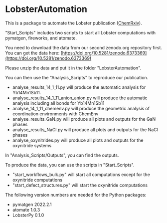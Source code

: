 # LobsterAutomation
This is a package to automate the Lobster publication ([ChemRxiv](https://doi.org/10.26434/chemrxiv-2022-2v424)). 

"Start_Scripts" includes two scripts to start all Lobster computations with
pymatgen, fireworks, and atomate.

You need to download the data from our second zenodo.org repository first.
You can get the data here: [https://doi.org/10.5281/zenodo.6373369](https://doi.org/10.5281/zenodo.6373369)

Please unzip the data and put it in the folder "LobsterAutomation".

You can then use the "Analysis_Scripts" to reproduce our publication.

- analyse_results_14_1_11.py will produce the automatic analysis for Yb14Mn1Sb11. 
- analyse_results_14_1_11_anion_anion.py will produce the automatic analysis including all bonds for Yb14Mn1Sb11
- analyse_14_1_11_chemenv.py will produce the geometric analysis of coordination environments with ChemEnv
- analyse_results_GaN.py will produce all plots and outputs for the GaN phases
- analyse_results_NaCl.py will produce all plots and outputs for the NaCl phases
- analyse_oxynitrides.py will produce all plots and outputs for the oxynitride systems

In "Analysis_Scripts/Outputs", you can find the outputs.


To produce the data, you can use the scripts in "Start_Scripts". 

- "start_workflows_bulk.py" will start all computations except for the oxynitride computations
- "start_defect_structures.py" will start the oxynitride computations


The following version numbers are needed for the Python packages:
- pymatgen 2022.2.1
- atomate 1.0.3
- LobsterPy 0.1.0

